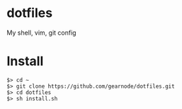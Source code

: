 # dotfiles
My shell, vim, git config

# Install

```shell
$> cd ~
$> git clone https://github.com/gearnode/dotfiles.git
$> cd dotfiles
$> sh install.sh
```


